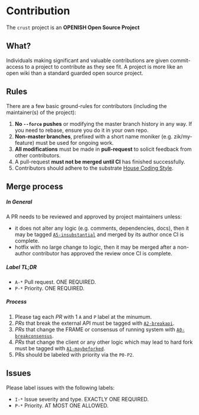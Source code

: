 # Contribution

The `crust` project is an **OPENISH Open Source Project**

## What?

Individuals making significant and valuable contributions are given commit-access to a project to contribute as they see fit. A project is more like an open wiki than a standard guarded open source project.

## Rules

There are a few basic ground-rules for contributors (including the maintainer(s) of the project):

1. **No `--force` pushes** or modifying the master branch history in any way. If you need to rebase, ensure you do it in your own repo.
2. **Non-master branches**, prefixed with a short name moniker (e.g. zik/my-feature) must be used for ongoing work.
3. **All modifications** must be made in **pull-request** to solicit feedback from other contributors.
4. A pull-request **must not be merged until CI** has finished successfully.
5. Contributors should adhere to the substrate [House Coding Style](https://github.com/paritytech/substrate/blob/master/docs/STYLE_GUIDE.md).

## Merge process

##### In General

A PR needs to be reviewed and approved by project maintainers unless:

- it does not alter any logic (e.g. comments, dependencies, docs), then it may be tagged [`A5-insubstantial`](https://github.com/paritytech/crust/labels/A5-insubstantial) and merged by its author once CI is complete.
- hotfix with no large change to logic, then it may be merged after a non-author contributor has approved the review once CI is complete.  

##### Label TL;DR

- `A-*` Pull request. ONE REQUIRED.
- `P-*` Priority. ONE REQUIRED.

##### Process

1. Please tag each *PR* with 1 `A` and `P` label at the minumum.
2. *PRs* that break the external API must be tagged with [`A2-breakapi`](https://github.com/paritytech/crust/labels/A2-breakapi).
3. *PRs* that change the FRAME or consensus of running system with [`A0-breakconsensus`](https://github.com/paritytech/crust/labels/A0-breakconsensus).
4. *PRs* that change the client or any other logic which may lead to hard fork must be tagged with [`A1-maybeforked`](https://github.com/paritytech/crust/labels/A1-maybeforked).
5. PRs should be labeled with priority via the `P0-P2`.

## Issues

Please label issues with the following labels:

- `I-*` Issue severity and type. EXACTLY ONE REQUIRED.
- `P-*` Priority. AT MOST ONE ALLOWED.